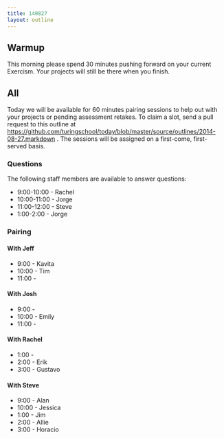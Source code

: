 ```yaml
---
title: 140827
layout: outline
---
```


## Warmup

This morning please spend 30 minutes pushing forward on your current Exercism.
Your projects will still be there when you finish.

## All

Today we will be available for 60 minutes pairing sessions to help out with your projects or pending assessment retakes. To claim a slot, send a pull request to this outline at https://github.com/turingschool/today/blob/master/source/outlines/2014-08-27.markdown . The sessions will be assigned on a first-come, first-served basis.

### Questions

The following staff members are available to answer questions:

* 9:00-10:00 - Rachel
* 10:00-11:00 - Jorge
* 11:00-12:00 - Steve
* 1:00-2:00 - Jorge

### Pairing

#### With Jeff

* 9:00 - Kavita
* 10:00 - Tim
* 11:00 - 

#### With Josh

* 9:00 - 
* 10:00 - Emily
* 11:00 - 

#### With Rachel

* 1:00 - 
* 2:00 - Erik
* 3:00 - Gustavo

#### With Steve

* 9:00 - Alan
* 10:00 - Jessica
* 1:00 - Jim
* 2:00 - Allie
* 3:00 - Horacio
